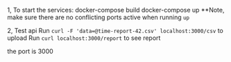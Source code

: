 1, To start the services:
	docker-compose build
	docker-compose up
**Note, make sure there are no conflicting ports active when running `up`

2, Test api
	Run `curl -F 'data=@time-report-42.csv' localhost:3000/csv` to upload 
	Run `curl localhost:3000/report` to see report

the port is 3000
